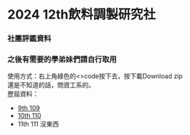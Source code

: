 # 2024 12th飲料調製研究社
### 社團評鑑資料
### 之後有需要的學弟妹們請自行取用
使用方式：右上角綠色的<>code按下去，按下載Download zip  
還是不知道的話，問資工系的。  
歷屆資料：
- [9th 109](https://drive.google.com/drive/mobile/folders/15yB-_ZwTFuADmWtUDGIch5fZZ4EVat6U?usp=sharing)
- [10th 110](https://drive.google.com/drive/folders/1VtByLFSuexTGdq8u9uwyggTAn2C2AeQT?usp=sharing)
- 11th 111 沒東西
